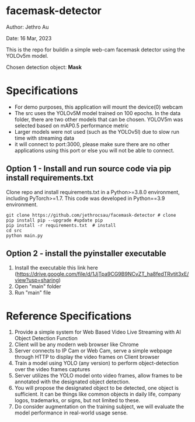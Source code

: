 # facemask-detector
Author: Jethro Au

Date: 16 Mar, 2023

This is the repo for buildin a simple web-cam facemask detector using the YOLOv5m model.

Chosen detection object: **Mask**

# Specifications
- For demo purposes, this application will mount the device(0) webcam
- The src uses the YOLOv5M model trained on 100 epochs. In the data folder, there are two other models that can be chosen. YOLOV5m was selected based on mAP0.5 performance metric
- Larger models were not used (such as the YOLOv5l) due to slow run time with streaming data
- it will connect to port:3000, please make sure there are no other applications using this port or else you will not be able to connect.

## Option 1 - Install and run source code via pip install requirements.txt
Clone repo and install requirements.txt in a Python>=3.8.0 environment, including PyTorch>=1.7. This code was developed in Python==3.9 environment.

```
git clone https://github.com/jethrocsau/facemask-detector # clone
pip install pip --upgrade #update pip
pip install -r requirements.txt  # install
cd src
python main.py
```

## Option 2 - install the pyinstaller executable 

1. Install the executable this link here (https://drive.google.com/file/d/1JjTpa9CG9B9NCvZT_ha8fedTRvtit3xE/view?usp=sharing)
2. Open "main" folder
3. Run "main" file

# Reference Specifications
1. Provide a simple system for Web Based Video Live Streaming with AI Object Detection Function
2. Client will be any modern web browser like Chrome
3. Server connects to IP Cam or Web Cam, serve a simple webpage through HTTP to display the video frames on Client browser
4. Train a model using YOLO (any version) to perform object-detection over the video frames captures
5. Server utilizes the YOLO model onto video frames, allow frames to be annotated with the designated object detection.
6. You will propose the designated object to be detected, one object is sufficient. It can be things like common objects in daily life, company logos, trademarks, or signs, but not limited to these.
7. Do consider augmentation on the training subject, we will evaluate the model performance in real-world usage sense.
